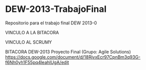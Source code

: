 DEW-2013-TrabajoFinal
=====================

Repositorio para el trabajo final DEW 2013-0

VINCULO A LA BITACORA

VINCULO AL SCRUMY


BITACORA DEW-2013 Proyecto Final (Grupo: Agile Solutions)
https://docs.google.com/document/d/18RjvxEcr97CpnBm3q93G-f6Nh0yh1F55pq4leahlUgA/edit
